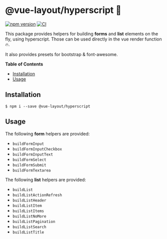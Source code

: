 # @vue-layout/hyperscript 🧰

[![npm version](https://badge.fury.io/js/@vue-layout%2Fhyperscript.svg)](https://badge.fury.io/js/@vue-layout%2Fhyperscript)
[![CI](https://github.com/Tada5hi/vue-layout/actions/workflows/main.yml/badge.svg)](https://github.com/Tada5hi/vue-layout/actions/workflows/main.yml)

This package provides helpers for building **forms** and **list** elements on the fly, using hyperscript.
Those can be used directly in the vue render function 🔥.

It also provides presets for bootstrap & font-awesome.

**Table of Contents**

- [Installation](#installation)
- [Usage](#usage)

## Installation

```
$ npm i --save @vue-layout/hyperscript
```

## Usage

The following **form** helpers are provided:

- `buildFormInput`
- `buildFormInputCheckbox`
- `buildFormInputText`
- `buildFormSelect`
- `buildFormSubmit`
- `buildFormTextarea`

The following **list** helpers are provided:

- `buildList`
- `buildListActionRefresh`
- `buildListHeader`
- `buildListItem`
- `buildListItems`
- `buildListNoMore`
- `buildListPagination`
- `buildListSearch`
- `buildListTitle`
